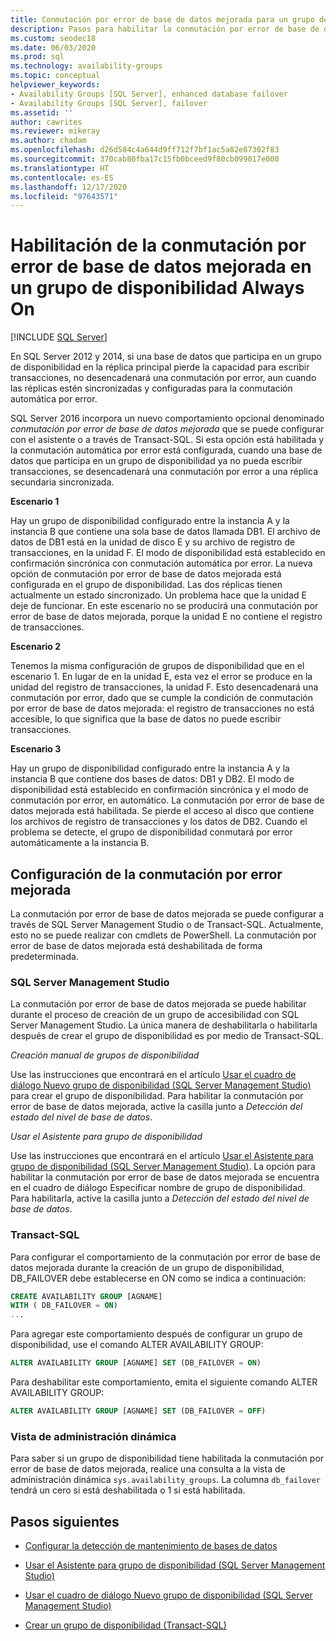 ```yaml
---
title: Conmutación por error de base de datos mejorada para un grupo de disponibilidad
description: Pasos para habilitar la conmutación por error de base de datos mejorada, lo que desencadena una conmutación por error si una base de datos en un grupo de disponibilidad Always On ya no puede escribir transacciones.
ms.custom: seodec18
ms.date: 06/03/2020
ms.prod: sql
ms.technology: availability-groups
ms.topic: conceptual
helpviewer_keywords:
- Availability Groups [SQL Server], enhanced database failover
- Availability Groups [SQL Server], failover
ms.assetid: ''
author: cawrites
ms.reviewer: mikeray
ms.author: chadam
ms.openlocfilehash: d26d584c4a644d9ff712f7bf1ac5a82e87302f83
ms.sourcegitcommit: 370cab80fba17c15fb0bceed9f80cb099017e000
ms.translationtype: HT
ms.contentlocale: es-ES
ms.lasthandoff: 12/17/2020
ms.locfileid: "97643571"
---
```

# <a name="enable-enhanced-database-failover-to-a-database-in-an-always-on-availability-group"></a>Habilitación de la conmutación por error de base de datos mejorada en un grupo de disponibilidad Always On
[!INCLUDE [SQL Server](../../../includes/applies-to-version/sqlserver.md)]

En SQL Server 2012 y 2014, si una base de datos que participa en un grupo de disponibilidad en la réplica principal pierde la capacidad para escribir transacciones, no desencadenará una conmutación por error, aun cuando las réplicas estén sincronizadas y configuradas para la conmutación automática por error.

SQL Server 2016 incorpora un nuevo comportamiento opcional denominado *conmutación por error de base de datos mejorada* que se puede configurar con el asistente o a través de Transact-SQL. Si esta opción está habilitada y la conmutación automática por error está configurada, cuando una base de datos que participa en un grupo de disponibilidad ya no pueda escribir transacciones, se desencadenará una conmutación por error a una réplica secundaria sincronizada.

**Escenario 1**

Hay un grupo de disponibilidad configurado entre la instancia A y la instancia B que contiene una sola base de datos llamada DB1. El archivo de datos de DB1 está en la unidad de disco E y su archivo de registro de transacciones, en la unidad F. El modo de disponibilidad está establecido en confirmación sincrónica con conmutación automática por error. La nueva opción de conmutación por error de base de datos mejorada está configurada en el grupo de disponibilidad. Las dos réplicas tienen actualmente un estado sincronizado. Un problema hace que la unidad E deje de funcionar. En este escenario no se producirá una conmutación por error de base de datos mejorada, porque la unidad E no contiene el registro de transacciones.  

**Escenario 2**

Tenemos la misma configuración de grupos de disponibilidad que en el escenario 1. En lugar de en la unidad E, esta vez el error se produce en la unidad del registro de transacciones, la unidad F. Esto desencadenará una conmutación por error, dado que se cumple la condición de conmutación por error de base de datos mejorada: el registro de transacciones no está accesible, lo que significa que la base de datos no puede escribir transacciones.

**Escenario 3**

Hay un grupo de disponibilidad configurado entre la instancia A y la instancia B que contiene dos bases de datos: DB1 y DB2. El modo de disponibilidad está establecido en confirmación sincrónica y el modo de conmutación por error, en automático. La conmutación por error de base de datos mejorada está habilitada. Se pierde el acceso al disco que contiene los archivos de registro de transacciones y los datos de DB2. Cuando el problema se detecte, el grupo de disponibilidad conmutará por error automáticamente a la instancia B.

## <a name="configure-enhanced-failover"></a>Configuración de la conmutación por error mejorada

La conmutación por error de base de datos mejorada se puede configurar a través de SQL Server Management Studio o de Transact-SQL. Actualmente, esto no se puede realizar con cmdlets de PowerShell. La conmutación por error de base de datos mejorada está deshabilitada de forma predeterminada.

### <a name="sql-server-management-studio"></a>SQL Server Management Studio

La conmutación por error de base de datos mejorada se puede habilitar durante el proceso de creación de un grupo de accesibilidad con SQL Server Management Studio. La única manera de deshabilitarla o habilitarla después de crear el grupo de disponibilidad es por medio de Transact-SQL.

*Creación manual de grupos de disponibilidad*

Use las instrucciones que encontrará en el artículo [Usar el cuadro de diálogo Nuevo grupo de disponibilidad (SQL Server Management Studio)](use-the-new-availability-group-dialog-box-sql-server-management-studio.md) para crear el grupo de disponibilidad. Para habilitar la conmutación por error de base de datos mejorada, active la casilla junto a *Detección del estado del nivel de base de datos*.

*Usar el Asistente para grupo de disponibilidad*

Use las instrucciones que encontrará en el artículo [Usar el Asistente para grupo de disponibilidad (SQL Server Management Studio)](use-the-availability-group-wizard-sql-server-management-studio.md). La opción para habilitar la conmutación por error de base de datos mejorada se encuentra en el cuadro de diálogo Especificar nombre de grupo de disponibilidad. Para habilitarla, active la casilla junto a *Detección del estado del nivel de base de datos*.

### <a name="transact-sql"></a>Transact-SQL

Para configurar el comportamiento de la conmutación por error de base de datos mejorada durante la creación de un grupo de disponibilidad, DB_FAILOVER debe establecerse en ON como se indica a continuación:

```SQL
CREATE AVAILABILITY GROUP [AGNAME]
WITH ( DB_FAILOVER = ON)
...
```
Para agregar este comportamiento después de configurar un grupo de disponibilidad, use el comando ALTER AVAILABILITY GROUP:
```SQL
ALTER AVAILABILITY GROUP [AGNAME] SET (DB_FAILOVER = ON)
```
Para deshabilitar este comportamiento, emita el siguiente comando ALTER AVAILABILITY GROUP:
```SQL
ALTER AVAILABILITY GROUP [AGNAME] SET (DB_FAILOVER = OFF)
```
### <a name="dynamic-management-view"></a>Vista de administración dinámica
Para saber si un grupo de disponibilidad tiene habilitada la conmutación por error de base de datos mejorada, realice una consulta a la vista de administración dinámica `sys.availability_groups`. La columna `db_failover` tendrá un cero si está deshabilitada o 1 si está habilitada. 

## <a name="next-steps"></a>Pasos siguientes 

- [Configurar la detección de mantenimiento de bases de datos](sql-server-always-on-database-health-detection-failover-option.md)

- [Usar el Asistente para grupo de disponibilidad (SQL Server Management Studio)](use-the-availability-group-wizard-sql-server-management-studio.md)

- [Usar el cuadro de diálogo Nuevo grupo de disponibilidad (SQL Server Management Studio)](use-the-new-availability-group-dialog-box-sql-server-management-studio.md)
 
- [Crear un grupo de disponibilidad (Transact-SQL)](create-an-availability-group-transact-sql.md)

